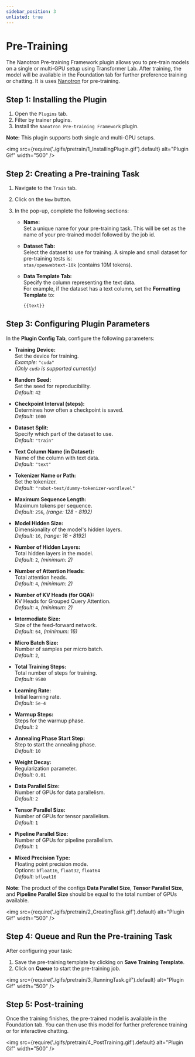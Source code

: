 ```yaml
---
sidebar_position: 3
unlisted: true
---
```


# Pre-Training

The Nanotron Pre-training Framework plugin allows you to pre-train models on a single or multi-GPU setup using Transformer Lab. After training, the model will be available in the Foundation tab for further preference training or chatting. It is uses [Nanotron](https://github.com/huggingface/nanotron) for pre-training.

## Step 1: Installing the Plugin

1. Open the `Plugins` tab.
2. Filter by trainer plugins.
3. Install the `Nanotron Pre-training Framework` plugin.

**Note:** This plugin supports both single and multi-GPU setups.

<img src={require('./gifs/pretrain/1_InstallingPlugin.gif').default} alt="Plugin Gif" width="500" />

## Step 2: Creating a Pre-training Task

1. Navigate to the `Train` tab.
2. Click on the `New` button.
3. In the pop-up, complete the following sections:

   - **Name:**  
     Set a unique name for your pre-training task. This will be set as the name of your pre-trained model followed by the job id.

   - **Dataset Tab:**  
     Select the dataset to use for training. A simple and small dataset for pre-training tests is:  
     `stas/openwebtext-10k` (contains 10M tokens).

   - **Data Template Tab:**  
     Specify the column representing the text data.  
     For example, if the dataset has a text column, set the **Formatting Template** to:

     ````markdown
     {{text}}
     ````

## Step 3: Configuring Plugin Parameters

In the **Plugin Config Tab**, configure the following parameters:

- **Training Device:**  
  Set the device for training.  
  *Example:* `"cuda"`  
  *(Only `cuda` is supported currently)*

- **Random Seed:**  
  Set the seed for reproducibility.  
  *Default:* `42`

- **Checkpoint Interval (steps):**  
  Determines how often a checkpoint is saved.  
  *Default:* `1000`

- **Dataset Split:**  
  Specify which part of the dataset to use.  
  *Default:* `"train"`

- **Text Column Name (in Dataset):**  
  Name of the column with text data.  
  *Default:* `"text"`

- **Tokenizer Name or Path:**  
  Set the tokenizer.  
  *Default:* `"robot-test/dummy-tokenizer-wordlevel"`

- **Maximum Sequence Length:**  
  Maximum tokens per sequence.  
  *Default:* `256`, *(range: 128 - 8192)*

- **Model Hidden Size:**  
  Dimensionality of the model's hidden layers.  
  *Default:* `16`, *(range: 16 - 8192)*

- **Number of Hidden Layers:**  
  Total hidden layers in the model.  
  *Default:* `2`, *(minimum: 2)*

- **Number of Attention Heads:**  
  Total attention heads.  
  *Default:* `4`, *(minimum: 2)*

- **Number of KV Heads (for GQA):**  
  KV Heads for Grouped Query Attention.  
  *Default:* `4`, *(minimum: 2)*

- **Intermediate Size:**  
  Size of the feed-forward network.  
  *Default:* `64`, *(minimum: 16)*

- **Micro Batch Size:**  
  Number of samples per micro batch.  
  *Default:* `2`,

- **Total Training Steps:**  
  Total number of steps for training.  
  *Default:* `9500`

- **Learning Rate:**  
  Initial learning rate.  
  *Default:* `5e-4`

- **Warmup Steps:**  
  Steps for the warmup phase.  
  *Default:* `2`

- **Annealing Phase Start Step:**  
  Step to start the annealing phase.  
  *Default:* `10`

- **Weight Decay:**  
  Regularization parameter.  
  *Default:* `0.01`

- **Data Parallel Size:**  
  Number of GPUs for data parallelism.  
  *Default:* `2`

- **Tensor Parallel Size:**  
  Number of GPUs for tensor parallelism.  
  *Default:* `1`

- **Pipeline Parallel Size:**  
  Number of GPUs for pipeline parallelism.  
  *Default:* `1`

- **Mixed Precision Type:**  
  Floating point precision mode.  
  Options: `bfloat16`, `float32`, `float64`  
  *Default:* `bfloat16`

**Note**: The product of the configs **Data Parallel Size**, **Tensor Parallel Size**, and **Pipeline Parallel Size** should be equal to the total number of GPUs available.

<img src={require('./gifs/pretrain/2_CreatingTask.gif').default} alt="Plugin Gif" width="500" />

## Step 4: Queue and Run the Pre-training Task

After configuring your task:

1. Save the pre-training template by clicking on **Save Training Template**.
2. Click on **Queue** to start the pre-training job.

<img src={require('./gifs/pretrain/3_RunningTask.gif').default} alt="Plugin Gif" width="500" />

## Step 5: Post-training

Once the training finishes, the pre-trained model is available in the Foundation tab. You can then use this model for further preference training or for interactive chatting.

<img src={require('./gifs/pretrain/4_PostTraining.gif').default} alt="Plugin Gif" width="500" />
